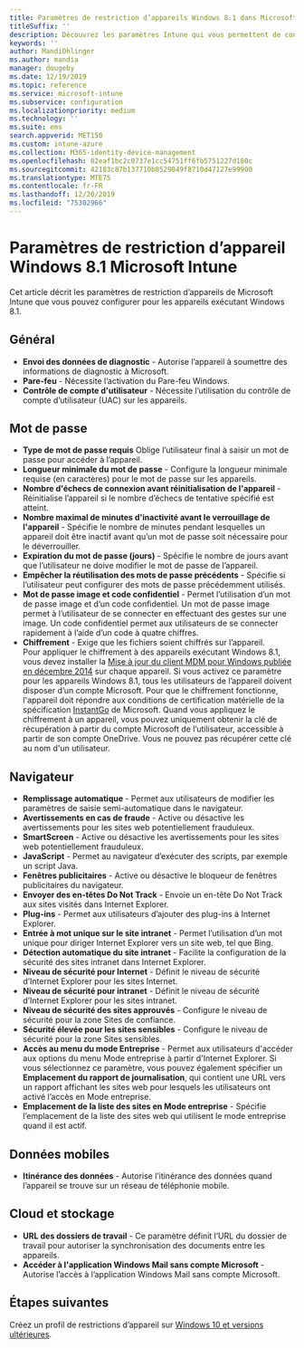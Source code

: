 ```yaml
---
title: Paramètres de restriction d’appareils Windows 8.1 dans Microsoft Intune - Azure | Microsoft Docs
titleSuffix: ''
description: Découvrez les paramètres Intune qui vous permettent de contrôler les paramètres et les fonctionnalités des appareils exécutant Windows 8.1.
keywords: ''
author: MandiOhlinger
ms.author: mandia
manager: dougeby
ms.date: 12/19/2019
ms.topic: reference
ms.service: microsoft-intune
ms.subservice: configuration
ms.localizationpriority: medium
ms.technology: ''
ms.suite: ems
search.appverid: MET150
ms.custom: intune-azure
ms.collection: M365-identity-device-management
ms.openlocfilehash: 82eaf1bc2c0737e1cc54751ff6fb5751227d180c
ms.sourcegitcommit: 42183c87b137710b8529049f8710d47127e99900
ms.translationtype: MTE75
ms.contentlocale: fr-FR
ms.lasthandoff: 12/20/2019
ms.locfileid: "75302966"
---
```

# <a name="microsoft-intune-windows-81-device-restriction-settings"></a>Paramètres de restriction d’appareil Windows 8.1 Microsoft Intune

Cet article décrit les paramètres de restriction d’appareils de Microsoft Intune que vous pouvez configurer pour les appareils exécutant Windows 8.1.

## <a name="general"></a>Général

- **Envoi des données de diagnostic** - Autorise l’appareil à soumettre des informations de diagnostic à Microsoft.
- **Pare-feu** - Nécessite l’activation du Pare-feu Windows.
- **Contrôle de compte d'utilisateur** - Nécessite l’utilisation du contrôle de compte d’utilisateur (UAC) sur les appareils.

## <a name="password"></a>Mot de passe
- **Type de mot de passe requis** Oblige l’utilisateur final à saisir un mot de passe pour accéder à l’appareil.
- **Longueur minimale du mot de passe** - Configure la longueur minimale requise (en caractères) pour le mot de passe sur les appareils.
- **Nombre d'échecs de connexion avant réinitialisation de l'appareil** - Réinitialise l’appareil si le nombre d’échecs de tentative spécifié est atteint.
- **Nombre maximal de minutes d'inactivité avant le verrouillage de l'appareil** - Spécifie le nombre de minutes pendant lesquelles un appareil doit être inactif avant qu’un mot de passe soit nécessaire pour le déverrouiller.
- **Expiration du mot de passe (jours)** - Spécifie le nombre de jours avant que l’utilisateur ne doive modifier le mot de passe de l’appareil.
- **Empêcher la réutilisation des mots de passe précédents** - Spécifie si l’utilisateur peut configurer des mots de passe précédemment utilisés.
- **Mot de passe image et code confidentiel** - Permet l’utilisation d’un mot de passe image et d’un code confidentiel. Un mot de passe image permet à l’utilisateur de se connecter en effectuant des gestes sur une image. Un code confidentiel permet aux utilisateurs de se connecter rapidement à l’aide d’un code à quatre chiffres.
- **Chiffrement** - Exige que les fichiers soient chiffrés sur l’appareil.<br>Pour appliquer le chiffrement à des appareils exécutant Windows 8.1, vous devez installer la [Mise à jour du client MDM pour Windows publiée en décembre 2014](https://support.microsoft.com/kb/3013816) sur chaque appareil.
Si vous activez ce paramètre pour les appareils Windows 8.1, tous les utilisateurs de l’appareil doivent disposer d’un compte Microsoft.
Pour que le chiffrement fonctionne, l'appareil doit répondre aux conditions de certification matérielle de la spécification [InstantGo](https://blogs.windows.com/windowsexperience/2014/06/19/instantgo-a-better-way-to-sleep/#IBHULcTfI4PokO8X.97) de Microsoft.
Quand vous appliquez le chiffrement à un appareil, vous pouvez uniquement obtenir la clé de récupération à partir du compte Microsoft de l’utilisateur, accessible à partir de son compte OneDrive. Vous ne pouvez pas récupérer cette clé au nom d'un utilisateur. 

## <a name="browser"></a>Navigateur
- **Remplissage automatique** - Permet aux utilisateurs de modifier les paramètres de saisie semi-automatique dans le navigateur.
- **Avertissements en cas de fraude** - Active ou désactive les avertissements pour les sites web potentiellement frauduleux.
- **SmartScreen** - Active ou désactive les avertissements pour les sites web potentiellement frauduleux.
- **JavaScript** - Permet au navigateur d’exécuter des scripts, par exemple un script Java.
- **Fenêtres publicitaires** - Active ou désactive le bloqueur de fenêtres publicitaires du navigateur.
- **Envoyer des en-têtes Do Not Track** - Envoie un en-tête Do Not Track aux sites visités dans Internet Explorer.
- **Plug-ins** - Permet aux utilisateurs d’ajouter des plug-ins à Internet Explorer.
- **Entrée à mot unique sur le site intranet** - Permet l’utilisation d’un mot unique pour diriger Internet Explorer vers un site web, tel que Bing.
- **Détection automatique du site intranet** - Facilite la configuration de la sécurité des sites intranet dans Internet Explorer.
- **Niveau de sécurité pour Internet** - Définit le niveau de sécurité d’Internet Explorer pour les sites Internet.
- **Niveau de sécurité pour intranet** - Définit le niveau de sécurité d’Internet Explorer pour les sites intranet.
- **Niveau de sécurité des sites approuvés** - Configure le niveau de sécurité pour la zone Sites de confiance.
- **Sécurité élevée pour les sites sensibles** - Configure le niveau de sécurité pour la zone Sites sensibles.
- **Accès au menu du mode Entreprise** - Permet aux utilisateurs d'accéder aux options du menu Mode entreprise à partir d'Internet Explorer.
Si vous sélectionnez ce paramètre, vous pouvez également spécifier un **Emplacement du rapport de journalisation**, qui contient une URL vers un rapport affichant les sites web pour lesquels les utilisateurs ont activé l’accès en Mode entreprise.
- **Emplacement de la liste des sites en Mode entreprise** - Spécifie l’emplacement de la liste des sites web qui utilisent le mode entreprise quand il est actif.

## <a name="cellular"></a>Données mobiles
- **Itinérance des données** - Autorise l’itinérance des données quand l’appareil se trouve sur un réseau de téléphonie mobile.

## <a name="cloud-and-storage"></a>Cloud et stockage
- **URL des dossiers de travail** - Ce paramètre définit l’URL du dossier de travail pour autoriser la synchronisation des documents entre les appareils.
- **Accéder à l'application Windows Mail sans compte Microsoft** - Autorise l’accès à l’application Windows Mail sans compte Microsoft.

## <a name="next-steps"></a>Étapes suivantes

Créez un profil de restrictions d’appareil sur [Windows 10 et versions ultérieures](device-restrictions-windows-10.md).
